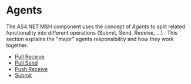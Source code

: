 # Agents

The <span>AS4.NET</span> MSH component uses the concept of _Agents_ to split related functionality into different operations (Submit, Send, Receive, ...) .
This section explains the "major" agents responsibility and how they work together.

- [Pull Receive](pull-receive-agent.md)
- [Pull Send](pull-send-agent.md)
- [Push Receive](receive-agent.md)
- [Submit](submit-agent.md)
